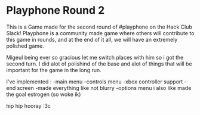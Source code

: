 # Playphone Round 2

This is a Game made for the second round of #playphone on the Hack Club Slack! Playphone is a community made game where others will contribute to this game in rounds, and at the end of it all, we will have an extremely polished game.

Migeul being ever so gracious let me switch places with him so i got the second turn. I did alot of polishind of the base and alot of things that will be important for the game in the long run.

I've implemented :
-main menu
-controls menu
-xbox controller support
-end screen
-made everything like not blurry
-options menu
i also like made the goal estrogen (so woke ik)

hip hip hooray :3c
